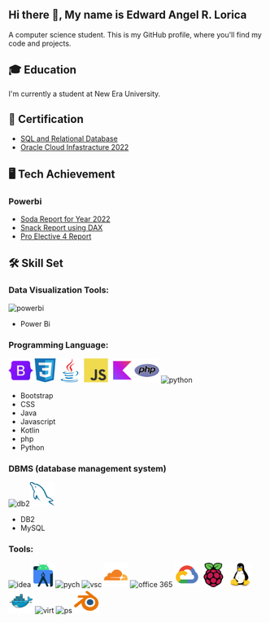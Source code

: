 ## Hi there 👋, My name is Edward Angel R. Lorica

A computer science student.
This is my GitHub profile, where you'll find my code and projects.

## 🎓 Education
I'm currently a student at New Era University.

## 📜 Certification

* [SQL and Relational Database](https://courses.cognitiveclass.ai/certificates/d0e63933c942445498bebbae9064aa1b)
* [Oracle Cloud Infastracture 2022](https://catalog-education.oracle.com/pls/certview/sharebadge?id=C830FE4C27D0C9A2B1C97DFCE657EF6C7BC84A152013C1476F5BAD4187AAF725)

## 🖥️ Tech Achievement
### Powerbi

* [Soda Report for Year 2022](https://app.powerbi.com/view?r=eyJrIjoiYmM3N2M4NjQtYmRmYi00MDY1LTkzODMtOGY0ZDAyOWU0ZDRkIiwidCI6ImRmMzU3OGUzLWVmYmItNGMwYS05MTkxLTg4OWM5ZGU0MjY2YyIsImMiOjEwfQ%3D%3D)
* [Snack Report using DAX](https://app.powerbi.com/view?r=eyJrIjoiNWJmMTIzODgtNGE5MS00Y2RjLWJhMjctYzAyZjJhZDZlYmVlIiwidCI6ImRmMzU3OGUzLWVmYmItNGMwYS05MTkxLTg4OWM5ZGU0MjY2YyIsImMiOjEwfQ%3D%3D)
* [Pro Elective 4 Report](https://app.powerbi.com/view?r=eyJrIjoiMmJmY2VmOTQtM2Q2OS00NTZiLTljM2UtYTE4OWRkOTlhMzhkIiwidCI6ImRmMzU3OGUzLWVmYmItNGMwYS05MTkxLTg4OWM5ZGU0MjY2YyIsImMiOjEwfQ%3D%3D)


## 🛠 Skill Set

### Data Visualization Tools: 
<img src="https://upload.wikimedia.org/wikipedia/commons/c/cf/New_Power_BI_Logo.svg" alt="powerbi" height="45"/>

* Power Bi

### Programming Language:
<img src="https://raw.githubusercontent.com/devicons/devicon/master/icons/bootstrap/bootstrap-original.svg" alt="bootstrap" height="48"/><img src="https://raw.githubusercontent.com/devicons/devicon/master/icons/css3/css3-original.svg" alt="css3" height="48"><img src="https://raw.githubusercontent.com/devicons/devicon/master/icons/java/java-original.svg" alt="java" height="48"/>
<img src="https://raw.githubusercontent.com/devicons/devicon/master/icons/javascript/javascript-original.svg" alt="javascript" height="48"/>
<img src="https://raw.githubusercontent.com/devicons/devicon/master/icons/kotlin/kotlin-original.svg" alt="kotlin" height="48"/><img src="https://raw.githubusercontent.com/devicons/devicon/master/icons/php/php-original.svg" alt="php" height="48"/>
<img src="https://i.pinimg.com/originals/82/a2/18/82a2188c985ce75402ae44fc43fe7e5e.png" alt="python" height="48"/>

* Bootstrap
* CSS
* Java
* Javascript
* Kotlin
* php
* Python

### DBMS (database management system)
<img src="https://www.db2tutorial.com/wp-content/uploads/2019/03/db2-tutorial.png" alt="db2" height="48"/><img src="https://raw.githubusercontent.com/devicons/devicon/master/icons/mysql/mysql-original.svg" alt="mysql" height="48"/>

 * DB2
 * MySQL
### Tools:
<img src="https://upload.wikimedia.org/wikipedia/commons/thumb/9/9c/IntelliJ_IDEA_Icon.svg/2048px-IntelliJ_IDEA_Icon.svg.png" alt="idea" height="48"/><img src="https://raw.githubusercontent.com/devicons/devicon/master/icons/androidstudio/androidstudio-original.svg" alt="android Studio" height="48"/><img src="https://storage.caktusgroup.com/media/blog-images/logo.png" alt="pych" height="48"/>
<img src="https://upload.wikimedia.org/wikipedia/commons/thumb/9/9a/Visual_Studio_Code_1.35_icon.svg/512px-Visual_Studio_Code_1.35_icon.svg.png?20210804221519" alt="vsc" height="48"/>
<img src="https://raw.githubusercontent.com/devicons/devicon/master/icons/cloudflare/cloudflare-original.svg" alt="cloudflare" height="48"/>
<img src="https://upload.wikimedia.org/wikipedia/commons/thumb/0/0e/Microsoft_365_%282022%29.svg/1862px-Microsoft_365_%282022%29.svg.png" alt="office 365" height="48"/>
<img src="https://raw.githubusercontent.com/devicons/devicon/master/icons/googlecloud/googlecloud-original.svg" alt="gcp" height="48"/>
<img src="https://raw.githubusercontent.com/devicons/devicon/master/icons/raspberrypi/raspberrypi-original.svg" alt="" height="48"/>
<img src="https://raw.githubusercontent.com/devicons/devicon/master/icons/linux/linux-original.svg" alt="linux" height="48"/>
<img src="https://raw.githubusercontent.com/devicons/devicon/master/icons/docker/docker-original.svg" alt="docker" height="48"/>
<img src="https://d33v4339jhl8k0.cloudfront.net/docs/assets/6005d774e8696059e2d7e9af/images/6011c060cfe30d219ccdc1b9/file-zjmwuAbFvc.png" alt="virt" height="48"/>
<img src="https://upload.wikimedia.org/wikipedia/commons/thumb/a/af/Adobe_Photoshop_CC_icon.svg/800px-Adobe_Photoshop_CC_icon.svg.png" alt="ps" height="48"/>
<img src="https://raw.githubusercontent.com/devicons/devicon/master/icons/blender/blender-original.svg" alt="blender" height="48"/>


<!--

<img src="" alt="" height="48"/>


**nngel/nngel** is a ✨ _special_ ✨ repository because its `README.md` (this file) appears on your GitHub profile.

Here are some ideas to get you started:

- 🔭 I’m currently working on ...
- 🌱 I’m currently learning ...
- 👯 I’m looking to collaborate on ...
- 🤔 I’m looking for help with ...
- 💬 Ask me about ...
- 📫 How to reach me: ...
- 😄 Pronouns: ...
- ⚡ Fun fact: ...
-->
